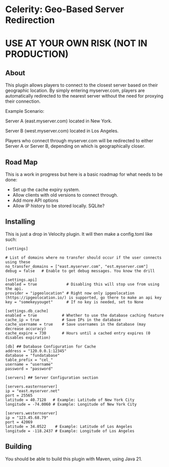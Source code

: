 # Celerity: Geo-Based Server Redirection

# USE AT YOUR OWN RISK (NOT IN PRODUCTION)

## About
This plugin allows players to connect to the closest server based on their geographic location. By simply entering myserver.com, players are automatically redirected to the nearest server without the need for proxying their connection.

Example Scenario:

Server A (east.myserver.com) located in New York.

Server B (west.myserver.com) located in Los Angeles.

Players who connect through myserver.com will be redirected to either Server A or Server B, depending on which is geographically closer.

## Road Map

This is a work in progress but here is a basic roadmap for what needs to be done:
- Set up the cache expiry system.
- Allow clients with old versions to connect through.
- Add more API options
- Allow IP history to be stored locally. SQLite?

## Installing
This is just a drop in Velocity plugin. It will then make a config.toml like such:
```
[settings]

# List of domains where no transfer should occur if the user connects using these
no_transfer_domains = ["east.myserver.com", "est.myserver.com"]
debug = false   # Enable to get debug messages. You know the drill

[settings.api]
enabled = true             # Disabling this will stop use from using the api.
provider = "ipgeolocation" # Right now only ipgeolocation (https://ipgeolocation.io/) is supported, go there to make an api key
key = "somekeyyouget"      # If no key is needed, set to None

[settings.db_cache]
enabled = true           # Whether to use the database caching feature
cache_ip = true          # Save IPs in the database
cache_username = true    # Save usernames in the database (may decrease accuracy)
cache_expire = 730       # Hours until a cached entry expires (0 disables expiration)

[db] ## Database Configuration for Cache
address = "120.0.0.1:12345"
database = "fundatabase"
table_prefix = "cel_"
username = "username"
password = "password"

[servers] ## Server Configuration section

[servers.easternserver]
ip = "east.myserver.net"
port = 25565
latitude = 40.7128   # Example: Latitude of New York City
longitude = -74.0060 # Example: Longitude of New York City

[servers.westernserver]
ip = "123.45.68.79"
port = 42069
latitude = 34.0522    # Example: Latitude of Los Angeles
longitude = -118.2437 # Example: Longitude of Los Angeles
```

## Building
You should be able to build this plugin with Maven, using Java 21.
